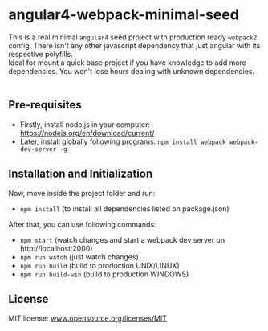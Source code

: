 # angular4-webpack-minimal-seed
This is a real minimal `angular4` seed project with production ready `webpack2` config. There isn't any other javascript dependency that just angular with its respective polyfills. <br>
Ideal for mount a quick base project if you have knowledge to add more dependencies. You won't lose hours dealing with unknown dependencies. <br> <br>


## Pre-requisites
- Firstly, install node.js in your computer: https://nodejs.org/en/download/current/
- Later, install globally following programs: ```npm install webpack webpack-dev-server -g```

## Installation and Initialization
Now, move inside the project folder and run:
- ```npm install``` (to install all dependencies listed on package.json)<br> 

After that, you can use following commands:

- ```npm start``` (watch changes and start a webpack dev server on http://localhost:2000)
- ```npm run watch``` (just watch changes)
- ```npm run build``` (build to production UNIX/LINUX)
- ```npm run build-win``` (build to production WINDOWS)

## License
MIT license: www.opensource.org/licenses/MIT
